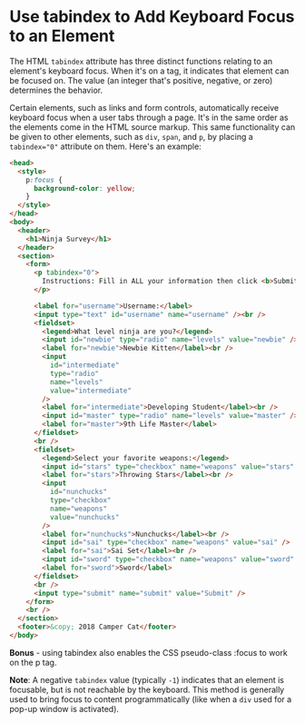 # Use tabindex to Add Keyboard Focus to an Element

The HTML `tabindex` attribute has three distinct functions relating to an element's keyboard focus. When it's on a tag, it indicates that element can be focused on. The value (an integer that's positive, negative, or zero) determines the behavior.

Certain elements, such as links and form controls, automatically receive keyboard focus when a user tabs through a page. It's in the same order as the elements come in the HTML source markup. This same functionality can be given to other elements, such as `div`, `span`, and `p`, by placing a `tabindex="0"` attribute on them. Here's an example:

```html
<head>
  <style>
    p:focus {
      background-color: yellow;
    }
  </style>
</head>
<body>
  <header>
    <h1>Ninja Survey</h1>
  </header>
  <section>
    <form>
      <p tabindex="0">
        Instructions: Fill in ALL your information then click <b>Submit</b>
      </p>

      <label for="username">Username:</label>
      <input type="text" id="username" name="username" /><br />
      <fieldset>
        <legend>What level ninja are you?</legend>
        <input id="newbie" type="radio" name="levels" value="newbie" />
        <label for="newbie">Newbie Kitten</label><br />
        <input
          id="intermediate"
          type="radio"
          name="levels"
          value="intermediate"
        />
        <label for="intermediate">Developing Student</label><br />
        <input id="master" type="radio" name="levels" value="master" />
        <label for="master">9th Life Master</label>
      </fieldset>
      <br />
      <fieldset>
        <legend>Select your favorite weapons:</legend>
        <input id="stars" type="checkbox" name="weapons" value="stars" />
        <label for="stars">Throwing Stars</label><br />
        <input
          id="nunchucks"
          type="checkbox"
          name="weapons"
          value="nunchucks"
        />
        <label for="nunchucks">Nunchucks</label><br />
        <input id="sai" type="checkbox" name="weapons" value="sai" />
        <label for="sai">Sai Set</label><br />
        <input id="sword" type="checkbox" name="weapons" value="sword" />
        <label for="sword">Sword</label>
      </fieldset>
      <br />
      <input type="submit" name="submit" value="Submit" />
    </form>
    <br />
  </section>
  <footer>&copy; 2018 Camper Cat</footer>
</body>
```

**Bonus** - using tabindex also enables the CSS pseudo-class :focus to work on the p tag.

**Note**: A negative `tabindex` value (typically `-1`) indicates that an element is focusable, but is not reachable by the keyboard. This method is generally used to bring focus to content programmatically (like when a `div` used for a pop-up window is activated).
